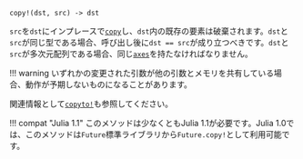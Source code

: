 ```
copy!(dst, src) -> dst
```

`src`を`dst`にインプレースで[`copy`](@ref)し、`dst`内の既存の要素は破棄されます。`dst`と`src`が同じ型である場合、呼び出し後に`dst == src`が成り立つべきです。`dst`と`src`が多次元配列である場合、同じ[`axes`](@ref)を持たなければなりません。

!!! warning
    いずれかの変更された引数が他の引数とメモリを共有している場合、動作が予期しないものになることがあります。


関連情報として[`copyto!`](@ref)も参照してください。

!!! compat "Julia 1.1"
    このメソッドは少なくともJulia 1.1が必要です。Julia 1.0では、このメソッドは`Future`標準ライブラリから`Future.copy!`として利用可能です。

